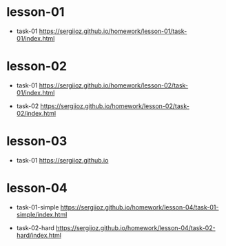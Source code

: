 # lesson-01
* task-01
https://sergiioz.github.io/homework/lesson-01/task-01/index.html


# lesson-02
* task-01
https://sergiioz.github.io/homework/lesson-02/task-01/index.html

* task-02
https://sergiioz.github.io/homework/lesson-02/task-02/index.html


# lesson-03
* task-01
https://sergiioz.github.io


# lesson-04
* task-01-simple
https://sergiioz.github.io/homework/lesson-04/task-01-simple/index.html

* task-02-hard
https://sergiioz.github.io/homework/lesson-04/task-02-hard/index.html